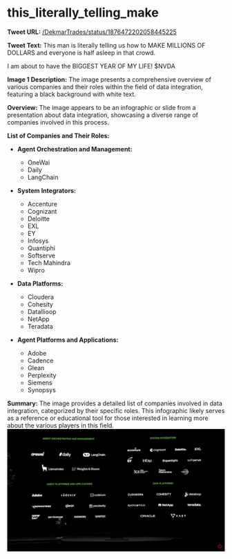 # this_literally_telling_make

**Tweet URL:** [/DekmarTrades/status/1876472202058445225](/DekmarTrades/status/1876472202058445225)

**Tweet Text:** This man is literally telling us how to MAKE MILLIONS OF DOLLARS and everyone is half asleep in that crowd.

I am about to have the BIGGEST YEAR OF MY LIFE! $NVDA

**Image 1 Description:** The image presents a comprehensive overview of various companies and their roles within the field of data integration, featuring a black background with white text.

**Overview:**
The image appears to be an infographic or slide from a presentation about data integration, showcasing a diverse range of companies involved in this process.

**List of Companies and Their Roles:**

* **Agent Orchestration and Management:** 
  * OneWai
  * Daily
  * LangChain

* **System Integrators:**
  * Accenture
  * Cognizant
  * Deloitte
  * EXL
  * EY
  * Infosys
  * Quantiphi
  * Softserve
  * Tech Mahindra
  * Wipro

* **Data Platforms:**
  * Cloudera
  * Cohesity
  * Datallioop
  * NetApp
  * Teradata

* **Agent Platforms and Applications:**
  * Adobe
  * Cadence
  * Glean
  * Perplexity
  * Siemens
  * Synopsys

**Summary:**
The image provides a detailed list of companies involved in data integration, categorized by their specific roles. This infographic likely serves as a reference or educational tool for those interested in learning more about the various players in this field.
![Image 1](./image_1.jpg)
